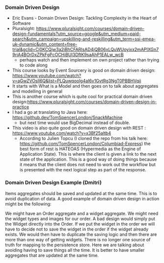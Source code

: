 ### Domain Driven Design
- Eric Evans - Domain Driven Design: Tackling Complexity in the Heart of Software
- Pluralsight: https://www.pluralsight.com/courses/domain-driven-design-fundamentals?utm_source=google&utm_medium=paid-search&utm_campaign=upskilling-and-reskilling&utm_term=ssi-emea-uk-dynamic&utm_content=free-trial&gclid=Cj0KCQjw3a2iBhCFARIsAD4jQB06xLQuWUoyixx2mAPIXGn79riA4BOrDxZPkFgPcOCHiBUI3DftK9saAhP1EALw_wcB
  - perhaps watch and then implement on own project rather than trying to code along
- This course looks by Event Sourcery is good on domain driven design:
    https://www.youtube.com/watch?v=aGwZVOsll6Q&list=PLQuwqoolg4aI6v1GvtRg3NgT0PBBHVqii
- It starts with What is a Model and then goes on to talk about aggregates and modelling in general
- This is another course which is quite cool for practical domain driven design:https://www.pluralsight.com/courses/domain-driven-design-in-practice
- I had a go at translating to Java here: https://github.dev/TomSpencerLondon/SnackMachine
  - but next time would use BigDecimal instead of double.
- This video is also quite good on domain driven design with REST  : https://www.youtube.com/watch?v=x3Bf25altb4
  - According to Julien Topcu (I cloned the repo from his talk here: https://github.com/TomSpencerLondon/Columbiad-Express) the
best form of rest is HATEOAS (Hypermedia as the Engine of Application State). This is where the client is given a link to
the next state of the application. This is a good way of doing things because it means that the client does not need to work out the workflow but is presented
with the next logical step as part of the response.
    
### Domain Driven Design Example (Dmitri)
Items aggregates should be saved and updated at the same time. This is to avoid duplication of data.
A good example of domain driven design in action might be the following:

We might have an Order aggregate and a widget aggregate.
We might need the widget types and images for our order.
A bad design would simply put the Widget directly into the Order.
If we put the widget in the order we will have to decide not to save the widget in the order if the widget already exists.
We would then have to duplicate the saving logic and then there are more than one way of getting widgets. There is no 
longer one source of truth for mapping to the persistence store. Here we are talking about avoiding having to save things 
all the time. It is better to have smaller aggregates that are updated at the same time.
